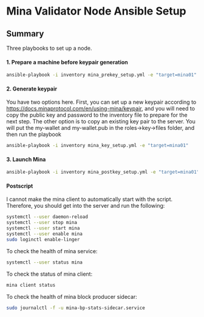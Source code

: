 # Mina Validator Node Ansible Setup

## Summary

Three playbooks to set up a node.

#### 1. Prepare a machine before keypair generation

```bash
ansible-playbook -i inventory mina_prekey_setup.yml -e "target=mina01"
```

#### 2. Generate keypair

You have two options here. First, you can set up a new keypair according to https://docs.minaprotocol.com/en/using-mina/keypair, and you will need to copy the public key and password to the inventory file to prepare for the next step. The other option is to copy an existing key pair to the server. You will put the my-wallet and my-wallet.pub in the roles->key->files folder, and then run the playbook

```bash
ansible-playbook -i inventory mina_key_setup.yml -e "target=mina01"
```

#### 3. Launch Mina

```bash
ansible-playbook -i inventory mina_postkey_setup.yml -e "target=mina01"
```

#### Postscript

I cannot make the mina client to automatically start with the script. Therefore, you should get into the server and run the following:

```bash
systemctl --user daemon-reload
systemctl --user stop mina
systemctl --user start mina
systemctl --user enable mina
sudo loginctl enable-linger
```

To check the health of mina service:

```bash
systemctl --user status mina
```

To check the status of mina client:

```bash
mina client status
```

To check the health of mina block producer sidecar:

```bash
sudo journalctl -f -u mina-bp-stats-sidecar.service
```
